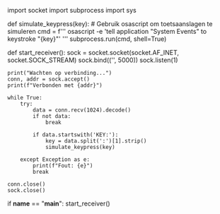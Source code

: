 import socket
import subprocess
import sys

def simulate_keypress(key):
    # Gebruik osascript om toetsaanslagen te simuleren
    cmd = f'''
    osascript -e 'tell application "System Events" to keystroke "{key}"'
    '''
    subprocess.run(cmd, shell=True)

def start_receiver():
    sock = socket.socket(socket.AF_INET, socket.SOCK_STREAM)
    sock.bind(('', 5000))
    sock.listen(1)
    
    print("Wachten op verbinding...")
    conn, addr = sock.accept()
    print(f"Verbonden met {addr}")
    
    while True:
        try:
            data = conn.recv(1024).decode()
            if not data:
                break
                
            if data.startswith('KEY:'):
                key = data.split(':')[1].strip()
                simulate_keypress(key)
                
        except Exception as e:
            print(f"Fout: {e}")
            break
    
    conn.close()
    sock.close()

if __name__ == "__main__":
    start_receiver()

